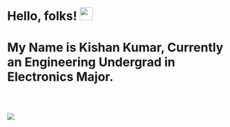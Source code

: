 # Hello, folks! <img src="https://raw.githubusercontent.com/MartinHeinz/MartinHeinz/master/wave.gif" width="30px">

# My Name is Kishan Kumar, Currently an Engineering Undergrad in Electronics Major.
<br>
<br>

<!--![](https://img.shields.io/badge/<Programming Languages>-<C, C++, Python>-informational?style=flat&logo=<LOGO_NAME>&logoColor=white&color=2bbc8a)
![](https://img.shields.io/badge/<Web Technologies>-<HTML5, CSS3, JS, Bootstrap, jquery>-informational?style=flat&logo=<LOGO_NAME>&logoColor=white&color=2bbc8a)
![](https://img.shields.io/badge/<Web Technologies>-<HTML5, CSS3, JS, Bootstrap, jquery>-informational?style=flat&logo=<LOGO_NAME>&logoColor=white&color=2bbc8a)
-->
![](https://img.shields.io/badge/<WORD_ON_LEFT>-<WORD_ON_RIGHT>-informational?style=flat&logo=<LOGO_NAME>&logoColor=white&color=2bbc8a)


